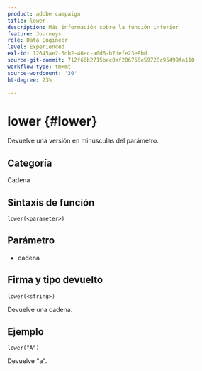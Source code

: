 ```yaml
---
product: adobe campaign
title: lower
description: Más información sobre la función inferior
feature: Journeys
role: Data Engineer
level: Experienced
exl-id: 12645ae2-5db2-46ec-a0d6-b7defe23e8bd
source-git-commit: 712f66b2715bac0af206755e59728c95499fa110
workflow-type: tm+mt
source-wordcount: '30'
ht-degree: 23%

---
```


# lower {#lower}

Devuelve una versión en minúsculas del parámetro.

## Categoría

Cadena

## Sintaxis de función

`lower(<parameter>)`

## Parámetro

* cadena

## Firma y tipo devuelto

`lower(<string>)`

Devuelve una cadena.

## Ejemplo

`lower("A")`

Devuelve &quot;a&quot;.
